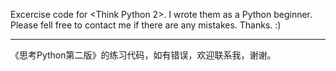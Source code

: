 Excercise code for <Think Python 2>. I wrote them as a Python beginner. Please fell free to contact me if there are any mistakes. Thanks. :)

-----------------------------------------------------------------
《思考Python第二版》的练习代码，如有错误，欢迎联系我，谢谢。

